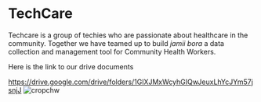 # TechCare


Techcare is a group of techies who are passionate about healthcare in the community. Together we have teamed up to build *jamii bora* a data collection and management tool for Community Health Workers.

Here is the link to our drive documents

https://drive.google.com/drive/folders/1GlXJMxWcyhGIQwJeuxLhYcJYm57jsnjJ
![cropchw](https://user-images.githubusercontent.com/80739366/138225581-a8e88c1f-c32e-44fb-921c-42559a76bb30.png)
